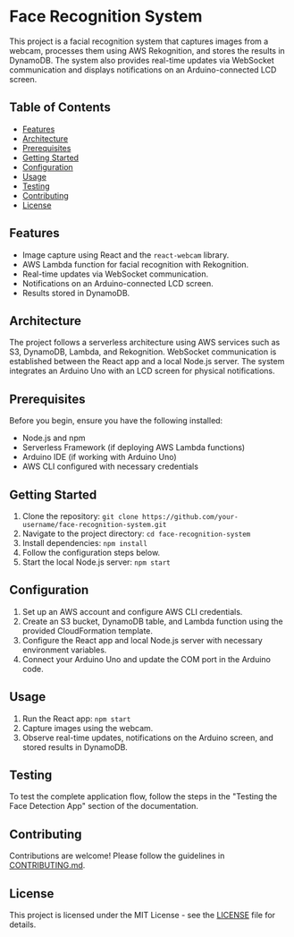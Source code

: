 # Face Recognition System

This project is a facial recognition system that captures images from a webcam, processes them using AWS Rekognition, and stores the results in DynamoDB. The system also provides real-time updates via WebSocket communication and displays notifications on an Arduino-connected LCD screen.

## Table of Contents

- [Features](#features)
- [Architecture](#architecture)
- [Prerequisites](#prerequisites)
- [Getting Started](#getting-started)
- [Configuration](#configuration)
- [Usage](#usage)
- [Testing](#testing)
- [Contributing](#contributing)
- [License](#license)

## Features

- Image capture using React and the `react-webcam` library.
- AWS Lambda function for facial recognition with Rekognition.
- Real-time updates via WebSocket communication.
- Notifications on an Arduino-connected LCD screen.
- Results stored in DynamoDB.

## Architecture

The project follows a serverless architecture using AWS services such as S3, DynamoDB, Lambda, and Rekognition. WebSocket communication is established between the React app and a local Node.js server. The system integrates an Arduino Uno with an LCD screen for physical notifications.

## Prerequisites

Before you begin, ensure you have the following installed:

- Node.js and npm
- Serverless Framework (if deploying AWS Lambda functions)
- Arduino IDE (if working with Arduino Uno)
- AWS CLI configured with necessary credentials

## Getting Started

1. Clone the repository: `git clone https://github.com/your-username/face-recognition-system.git`
2. Navigate to the project directory: `cd face-recognition-system`
3. Install dependencies: `npm install`
4. Follow the configuration steps below.
5. Start the local Node.js server: `npm start`

## Configuration

1. Set up an AWS account and configure AWS CLI credentials.
2. Create an S3 bucket, DynamoDB table, and Lambda function using the provided CloudFormation template.
3. Configure the React app and local Node.js server with necessary environment variables.
4. Connect your Arduino Uno and update the COM port in the Arduino code.

## Usage

1. Run the React app: `npm start`
2. Capture images using the webcam.
3. Observe real-time updates, notifications on the Arduino screen, and stored results in DynamoDB.

## Testing

To test the complete application flow, follow the steps in the "Testing the Face Detection App" section of the documentation.

## Contributing

Contributions are welcome! Please follow the guidelines in [CONTRIBUTING.md](CONTRIBUTING.md).

## License

This project is licensed under the MIT License - see the [LICENSE](LICENSE) file for details.
